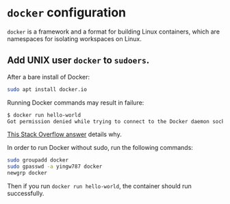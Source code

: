# `docker` configuration

`docker` is a framework and a format for building Linux containers, which are
namespaces for isolating workspaces on Linux.

## Add UNIX user `docker` to `sudoers`.

After a bare install of Docker:

```bash
sudo apt install docker.io
```

Running Docker commands may result in failure:

```bash
$ docker run hello-world
Got permission denied while trying to connect to the Docker daemon socket at unix:///var/run/docker.sock: Get http://%2Fvar%2Frun%2Fdocker.sock/v1.40/containers/json: dial unix /var/run/docker.sock: connect: permission denied
```

[This Stack Overflow answer](https://askubuntu.com/a/477554) details why.

In order to run Docker without sudo, run the following commands:

```bash
sudo groupadd docker
sudo gpasswd -a yingw787 docker
newgrp docker
```

Then if you run `docker run hello-world`, the container should run successfully.
